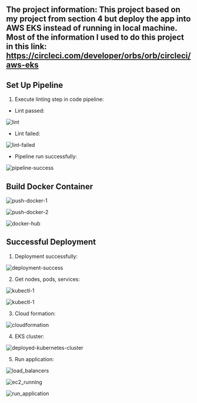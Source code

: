 
## The project information: This project based on my project from section 4 but deploy the app into AWS EKS instead of running in local machine. Most of the information I used to do this project in this link: https://circleci.com/developer/orbs/orb/circleci/aws-eks

## Set Up Pipeline
1. Execute linting step in code pipeline: 

* Lint passed:

![lint](screenshots/lint_dockerfile_success.png)

* Lint failed:

![lint-failed](screenshots/lint_dockerfile_failed.png)

* Pipeline run successfully: 

![pipeline-success](screenshots/pipeline_success.png)

## Build Docker Container


![push-docker-1](screenshots/push_docker_success_1.PNG)

![push-docker-2](screenshots/push_docker_success_2.PNG)

![docker-hub](screenshots/docker_hub.PNG)

## Successful Deployment  

1. Deployment successfully: 

![deployment-success](screenshots/deployment_success.png)

2. Get nodes, pods, services:

![kubectl-1](screenshots/kubectl_get_info_1.png)

![kubectl-1](screenshots/kubectl_get_info_2.png)

3. Cloud formation:

![cloudformation](screenshots/Cloud_formation.png)

4. EKS cluster:

![deployed-kubernetes-cluster](screenshots/eks_cluster.png)

5. Run application:

![load_balancers](screenshots/load_balancers.png)

![ec2_running](screenshots/EC2_running.png)

![run_application](screenshots/run_application.png)